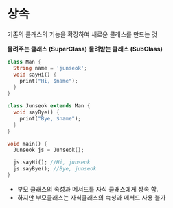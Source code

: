
# 상속

기존의 클래스의 기능을 확장하여 새로운 클래스를 만드는 것

**물려주는 클래스 (SuperClass)**
**물려받는 클래스 (SubClass)**

```dart
class Man {
  String name = 'junseok';
  void sayHi() {
    print("Hi, $name");
  }
}

class Junseok extends Man {
  void sayBye() {
    print("Bye, $name");
  }
}

void main() {
  Junseok js = Junseok();

  js.sayHi(); //Hi, junseok
  js.sayBye(); //Bye, junseok
}

```
- 부모 클래스의 속성과 메서드를 자식 클래스에게 상속 함.
- 하지만 부모클래스는 자식클래스의 속성과 메서드 사용 불가


